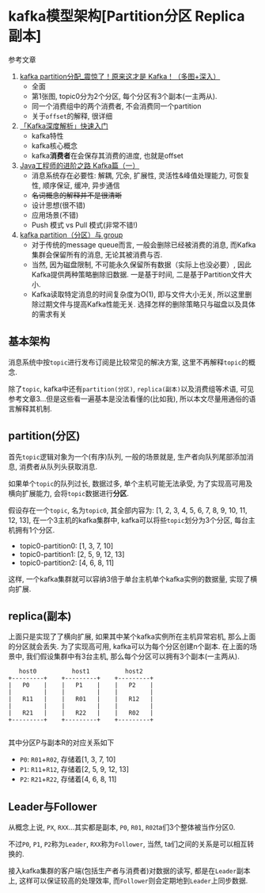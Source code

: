 # kafka模型架构[Partition分区 Replica副本]

参考文章

1. [kafka partition分配_震惊了！原来这才是 Kafka！（多图+深入）](https://blog.csdn.net/weixin_42310891/article/details/112264408)
    - 全面
    - 第1张图, topic0分为2个分区, 每个分区有3个副本(一主两从).
    - 同一个消费组中的两个消费者, 不会消费同一个partition
    - 关于`offset`的解释, 很详细
2. [「Kafka深度解析」快速入门](https://www.jianshu.com/p/da1222dd0d32)
    - kafka特性
    - kafka核心概念
    - kafka**消费者**在会保存其消费的进度, 也就是offset
3. [Java工程师的进阶之路 Kafka篇（一）](https://www.jianshu.com/p/cbf684893574)
    - 消息系统存在必要性: 解耦, 冗余, 扩展性, 灵活性&峰值处理能力, 可恢复性, 顺序保证, 缓冲, 异步通信
    - ~~名词概念的解释并不是很清晰~~
    - 设计思想(很不错)
    - 应用场景(不错)
    - Push 模式 vs Pull 模式(非常不错!)
4. [kafka partition（分区）与 group](https://www.cnblogs.com/liuwei6/p/6900686.html)
    - 对于传统的message queue而言, 一般会删除已经被消费的消息, 而Kafka集群会保留所有的消息, 无论其被消费与否. 
    - 当然, 因为磁盘限制, 不可能永久保留所有数据（实际上也没必要）, 因此Kafka提供两种策略删除旧数据. 一是基于时间, 二是基于Partition文件大小. 
    - Kafka读取特定消息的时间复杂度为O(1), 即与文件大小无关, 所以这里删除过期文件与提高Kafka性能无关. 选择怎样的删除策略只与磁盘以及具体的需求有关

## 基本架构

消息系统中按`topic`进行发布订阅是比较常见的解决方案, 这里不再解释`topic`的概念.

除了`topic`, kafka中还有`partition(分区)`, `replica(副本)`以及消费组等术语, 可见参考文章3...但是这些看一遍基本是没法看懂的(比如我), 所以本文尽量用通俗的语言解释其机制.

## partition(分区)

首先`topic`逻辑对象为一个(有序)队列, 一般的场景就是, 生产者向队列尾部添加消息, 消费者从队列头获取消息.

如果单个`topic`的队列过长, 数据过多, 单个主机可能无法承受, 为了实现高可用及横向扩展能力, 会将`topic`数据进行**分区**. 

假设存在一个`topic`, 名为`topic0`, 其全部内容为: [1, 2, 3, 4, 5, 6, 7, 8, 9, 10, 11, 12, 13], 在一个3主机的kafka集群中, kafka可以将些`topic`划分为3个分区, 每台主机拥有1个分区.

- topic0-partition0: [1, 3, 7, 10]
- topic0-partition1: [2, 5, 9, 12, 13]
- topic0-partition2: [4, 6, 8, 11]

这样, 一个kafka集群就可以容纳3倍于单台主机单个kafka实例的数据量, 实现了横向扩展.

## replica(副本)

上面只是实现了了横向扩展, 如果其中某个kafka实例所在主机异常宕机, 那么上面的分区就会丢失. 为了实现高可用, kafka可以为每个分区创建n个副本. 在上面的场景中, 我们假设集群中有3台主机, 那么每个分区可以拥有3个副本(一主两从).

```
   host0          host1          host2   
+---------+    +---------+    +---------+
|   P0    |    |   P1    |    |   P2    |
|         |    |         |    |         |
|   R11   |    |   R01   |    |   R12   |
|         |    |         |    |         |
|   R21   |    |   R22   |    |   R02   |
+---------+    +---------+    +---------+
                                         
```

其中分区P与副本R的对应关系如下

- `P0`: `R01`+`R02`, 存储着[1, 3, 7, 10]
- `P1`: `R11`+`R12`, 存储着[2, 5, 9, 12, 13]
- `P2`: `R21`+`R22`, 存储着[4, 6, 8, 11]

## Leader与Follower

从概念上说, `PX`, `RXX`...其实都是副本, `P0`, `R01`, `R02`ta们3个整体被当作分区0.

不过`P0`, `P1`, `P2`称为`Leader`, `RXX`称为`Follower`, 当然, ta们之间的关系是可以相互转换的.

接入kafka集群的客户端(包括生产者与消费者)对数据的读写, 都是在`Leader`副本上, 这样可以保证较高的处理效率, 而`Follower`则会定期地到`Leader`上同步数据.
